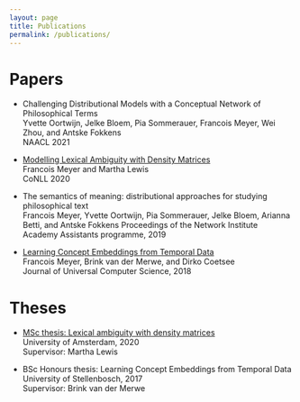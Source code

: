 ```yaml
---
layout: page
title: Publications
permalink: /publications/
---
```


<h1>Papers</h1>

* 	Challenging Distributional Models with a Conceptual Network of Philosophical Terms\
	Yvette Oortwijn, Jelke Bloem, Pia Sommerauer, Francois Meyer, Wei Zhou, and Antske Fokkens\
	NAACL 2021

* 	[Modelling Lexical Ambiguity with Density Matrices](https://www.aclweb.org/anthology/2020.conll-1.21.pdf)\
	Francois Meyer and Martha Lewis\
	CoNLL 2020

* 	The semantics of meaning: distributional approaches for studying philosophical text\
	Francois Meyer, Yvette Oortwijn, Pia Sommerauer, Jelke Bloem, Arianna Betti, and Antske Fokkens
	Proceedings of the Network Institute Academy Assistants programme, 2019
	
*	[Learning Concept Embeddings from Temporal Data](http://www.jucs.org/jucs_24_10/learning_concept_embeddings_from/jucs_24_10_1378_1402_meyer.pdf)\
	Francois Meyer, Brink van der Merwe, and Dirko Coetsee\
	Journal of Universal Computer Science, 2018

<h1>Theses</h1>

*	[MSc thesis: Lexical ambiguity with density matrices](https://scripties.uba.uva.nl/search?id=715289;setlang=en)\
	University of Amsterdam, 2020\
	Supervisor: Martha Lewis

*	BSc Honours thesis: Learning Concept Embeddings from Temporal Data\
	University of Stellenbosch, 2017\
	Supervisor: Brink van der Merwe

